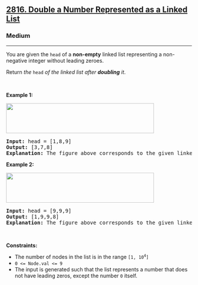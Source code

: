 <h2><a href="https://leetcode.com/problems/double-a-number-represented-as-a-linked-list/">2816. Double a Number Represented as a Linked List</a></h2><h3>Medium</h3><hr><div><p>You are given the <code>head</code> of a <strong><span class="wiseone-analysis-result wiseone-analysis-result-entity">non-empty</span></strong> <span class="wiseone-analysis-result wiseone-analysis-result-entity">linked list</span> representing a <span class="wiseone-analysis-result wiseone-analysis-result-entity">non-negative integer</span> without leading zeroes.</p>

<p>Return <em>the </em><code>head</code><em> of the <span class="wiseone-analysis-result wiseone-analysis-result-entity wiseone-analysis-result-repeat">linked list</span> after <strong>doubling</strong> it</em>.</p>

<p>&nbsp;</p>
<p><strong class="example">Example 1:</strong></p>
<img alt="" src="https://assets.leetcode.com/uploads/2023/05/28/example.png" style="width: 401px; height: 81px;">
<pre><strong>Input:</strong> head = [1,8,9]
<strong>Output:</strong> [3,7,8]
<strong>Explanation:</strong> The figure above corresponds to the given <span class="wiseone-analysis-result wiseone-analysis-result-entity wiseone-analysis-result-repeat">linked list</span> which represents the number 189. Hence, the returned <span class="wiseone-analysis-result wiseone-analysis-result-entity wiseone-analysis-result-repeat">linked list</span> represents the number 189 * 2 = 378.
</pre>

<p><strong class="example">Example 2:</strong></p>
<img alt="" src="https://assets.leetcode.com/uploads/2023/05/28/example2.png" style="width: 401px; height: 81px;">
<pre><strong>Input:</strong> head = [9,9,9]
<strong>Output:</strong> [1,9,9,8]
<strong>Explanation:</strong> The figure above corresponds to the given <span class="wiseone-analysis-result wiseone-analysis-result-entity wiseone-analysis-result-repeat">linked list</span> which represents the number 999. Hence, the returned <span class="wiseone-analysis-result wiseone-analysis-result-entity wiseone-analysis-result-repeat">linked list</span> reprersents the number 999 * 2 = 1998. 
</pre>

<p>&nbsp;</p>
<p><strong>Constraints:</strong></p>

<ul>
	<li>The number of nodes in the list is in the range <code>[1, 10<sup>4</sup>]</code></li>
	<li><font face="monospace"><code>0 &lt;= Node.val &lt;= 9</code></font></li>
	<li>The input is generated such that the list represents a number that does not have leading zeros, except the number <code>0</code> itself.</li>
</ul>
</div>